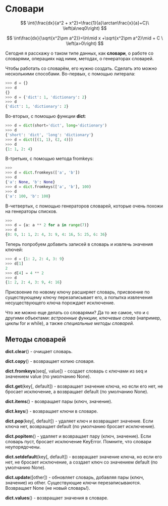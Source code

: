 # Словари

$$
\int{\frac{dx}{a^2 + x^2}=\frac{1}{a}\arctan\frac{x}{a}+C}\
\left(a\neq0\right)
$$

$$
\int\frac{dx}{\sqrt{x^2\pm a^2}}=\ln\mid x +\sqrt{x^2\pm a^2}\mid + C \
\left(a>0\right)
$$

Сегодня я расскажу о таком типе данных, как **словари**, о работе со словарями, операциях над ними, методах, о генераторах словарей.

Чтобы работать со словарём, его нужно создать. Сделать это можно несколькими способами. Во-первых, с помощью литерала:

```python
>>> d = {}
>>> d
{}
>>> d = {'dict': 1, 'dictionary': 2}
>>> d
{'dict': 1, 'dictionary': 2}
```

Во-вторых, с помощью функции **dict**:

```python
>>> d = dict(short='dict', long='dictionary')
>>> d
{'short': 'dict', 'long': 'dictionary'}
>>> d = dict([(1, 1), (2, 4)])
>>> d
{1: 1, 2: 4}
```

В-третьих, с помощью метода fromkeys:

```python
>>>
>>> d = dict.fromkeys(['a', 'b'])
>>> d
{'a': None, 'b': None}
>>> d = dict.fromkeys(['a', 'b'], 100)
>>> d
{'a': 100, 'b': 100}
```

В-четвертых, с помощью генераторов словарей, которые очень похожи на генераторы списков.
```python
>>>
>>> d = {a: a ** 2 for a in range(7)}
>>> d
{0: 0, 1: 1, 2: 4, 3: 9, 4: 16, 5: 25, 6: 36}
```

Теперь попробуем добавить записей в словарь и извлечь значения ключей:

```python
>>> d = {1: 2, 2: 4, 3: 9}
>>> d[1]
2
>>> d[4] = 4 ** 2
>>> d
{1: 2, 2: 4, 3: 9, 4: 16}
```
Присвоение по новому ключу расширяет словарь, присвоение по существующему ключу перезаписывает его, а попытка извлечения несуществующего ключа порождает исключение. 

Что же можно еще делать со словарями? Да то же самое, что и с другими объектами: *встроенные функции, ключевые слова* (например, циклы for и while), а также *специальные методы словарей.*

## Методы словарей
**dict.clear**() - очищает словарь.

**dict.copy**() - возвращает копию словаря.

**dict.fromkeys**(seq[, value]) - создает словарь с ключами из seq и значением value (по умолчанию None).

**dict.get**(key[, default]) - возвращает значение ключа, но если его нет, не бросает исключение, а возвращает default (по умолчанию None).

**dict.items**() - возвращает пары (ключ, значение).

**dict.keys**() - возвращает ключи в словаре.

**dict.pop**(key[, default]) - удаляет ключ и возвращает значение. Если ключа нет, возвращает default (по умолчанию бросает исключение).

**dict.popitem**() - удаляет и возвращает пару (ключ, значение). Если словарь пуст, бросает исключение KeyError. Помните, что словари неупорядочены.

**dict.setdefault**(key[, default]) - возвращает значение ключа, но если его нет, не бросает исключение, а создает ключ со значением default (по умолчанию None).

**dict.update**([other]) - обновляет словарь, добавляя пары (ключ, значение) из other. Существующие ключи перезаписываются. Возвращает None (не новый словарь!).

**dict.values**() - возвращает значения в словаре.
